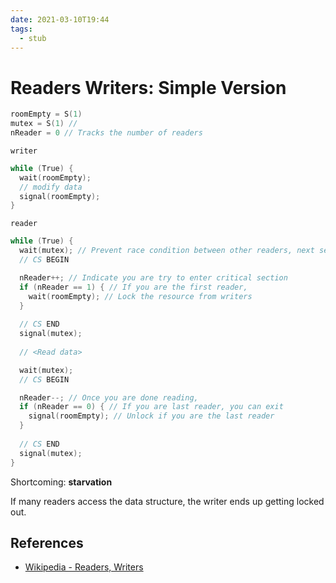 ```yaml
---
date: 2021-03-10T19:44
tags: 
  - stub
---
```


# Readers Writers: Simple Version

```c
roomEmpty = S(1)
mutex = S(1) // 
nReader = 0 // Tracks the number of readers
```

`writer`
```c
while (True) {
  wait(roomEmpty);
  // modify data
  signal(roomEmpty);
}
```

`reader`
```c
while (True) {
  wait(mutex); // Prevent race condition between other readers, next section is critical section.
  // CS BEGIN

  nReader++; // Indicate you are try to enter critical section
  if (nReader == 1) { // If you are the first reader,
    wait(roomEmpty); // Lock the resource from writers
  }
  
  // CS END
  signal(mutex);
  
  // <Read data>

  wait(mutex);
  // CS BEGIN

  nReader--; // Once you are done reading,
  if (nReader == 0) { // If you are last reader, you can exit
    signal(roomEmpty); // Unlock if you are the last reader
  }
  
  // CS END
  signal(mutex);
}
```

Shortcoming: **starvation**

If many readers access the data structure, the writer ends up getting locked out.

## References

- [Wikipedia - Readers, Writers](https://en.wikipedia.org/wiki/Readers%E2%80%93writers_problem)
